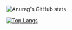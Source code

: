 
![Anurag's GitHub stats](https://github-readme-stats.vercel.app/api?username=hachimitsuboy&show_icons=true&theme=aura)

[![Top Langs](https://github-readme-stats.vercel.app/api/top-langs/?username=hachimitsuboy&layout=compact)](https://github.com/hachimitsuboy/github-readme-stats)
<!--
**hachimitsuboy/hachimitsuboy** is a ✨ _special_ ✨ repository because its `README.md` (this file) appears on your GitHub profile.

Here are some ideas to get you started:

- 🔭 I’m currently working on ...
- 🌱 I’m currently learning ...
- 👯 I’m looking to collaborate on ...
- 🤔 I’m looking for help with ...
- 💬 Ask me about ...
- 📫 How to reach me: ...
- 😄 Pronouns: ...
- ⚡ Fun fact: ...
-->

